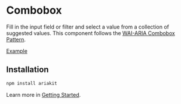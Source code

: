# Combobox

<p class="description">
  Fill in the input field or filter and select a value from a collection of suggested values. This component follows the <a href="https://www.w3.org/WAI/ARIA/apg/patterns/combobox/">WAI-ARIA Combobox Pattern</a>.
</p>

<a href="./__examples__/combobox/index.tsx" data-playground>Example</a>

## Installation

```sh
npm install ariakit
```

Learn more in [Getting Started](/guide/getting-started).
